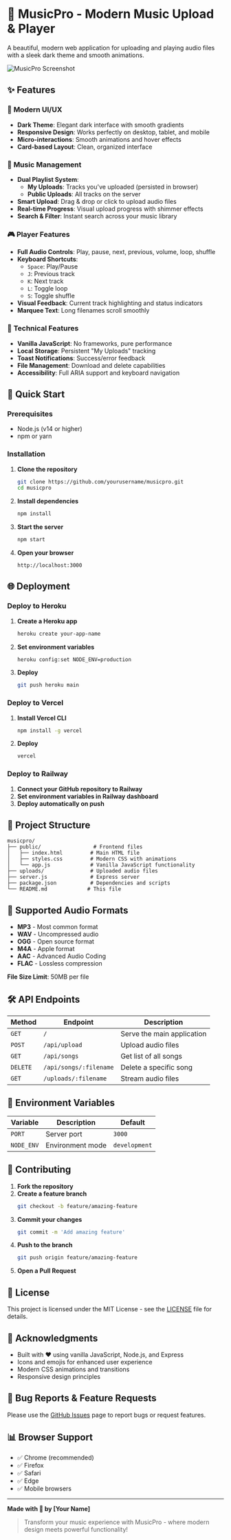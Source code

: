 # 🎵 MusicPro - Modern Music Upload & Player

A beautiful, modern web application for uploading and playing audio files with a sleek dark theme and smooth animations.

![MusicPro Screenshot](https://via.placeholder.com/800x400/121a24/59a6ff?text=MusicPro+Interface)

## ✨ Features

### 🎨 **Modern UI/UX**
- **Dark Theme**: Elegant dark interface with smooth gradients
- **Responsive Design**: Works perfectly on desktop, tablet, and mobile
- **Micro-interactions**: Smooth animations and hover effects
- **Card-based Layout**: Clean, organized interface

### 🎵 **Music Management**
- **Dual Playlist System**: 
  - **My Uploads**: Tracks you've uploaded (persisted in browser)
  - **Public Uploads**: All tracks on the server
- **Smart Upload**: Drag & drop or click to upload audio files
- **Real-time Progress**: Visual upload progress with shimmer effects
- **Search & Filter**: Instant search across your music library

### 🎮 **Player Features**
- **Full Audio Controls**: Play, pause, next, previous, volume, loop, shuffle
- **Keyboard Shortcuts**: 
  - `Space`: Play/Pause
  - `J`: Previous track
  - `K`: Next track
  - `L`: Toggle loop
  - `S`: Toggle shuffle
- **Visual Feedback**: Current track highlighting and status indicators
- **Marquee Text**: Long filenames scroll smoothly

### 🔧 **Technical Features**
- **Vanilla JavaScript**: No frameworks, pure performance
- **Local Storage**: Persistent "My Uploads" tracking
- **Toast Notifications**: Success/error feedback
- **File Management**: Download and delete capabilities
- **Accessibility**: Full ARIA support and keyboard navigation

## 🚀 Quick Start

### Prerequisites
- Node.js (v14 or higher)
- npm or yarn

### Installation

1. **Clone the repository**
   ```bash
   git clone https://github.com/yourusername/musicpro.git
   cd musicpro
   ```

2. **Install dependencies**
   ```bash
   npm install
   ```

3. **Start the server**
   ```bash
   npm start
   ```

4. **Open your browser**
   ```
   http://localhost:3000
   ```

## 🌐 Deployment

### Deploy to Heroku

1. **Create a Heroku app**
   ```bash
   heroku create your-app-name
   ```

2. **Set environment variables**
   ```bash
   heroku config:set NODE_ENV=production
   ```

3. **Deploy**
   ```bash
   git push heroku main
   ```

### Deploy to Vercel

1. **Install Vercel CLI**
   ```bash
   npm install -g vercel
   ```

2. **Deploy**
   ```bash
   vercel
   ```

### Deploy to Railway

1. **Connect your GitHub repository to Railway**
2. **Set environment variables in Railway dashboard**
3. **Deploy automatically on push**

## 📁 Project Structure

```
musicpro/
├── public/                 # Frontend files
│   ├── index.html         # Main HTML file
│   ├── styles.css         # Modern CSS with animations
│   └── app.js             # Vanilla JavaScript functionality
├── uploads/               # Uploaded audio files
├── server.js              # Express server
├── package.json           # Dependencies and scripts
└── README.md             # This file
```

## 🎨 Supported Audio Formats

- **MP3** - Most common format
- **WAV** - Uncompressed audio
- **OGG** - Open source format
- **M4A** - Apple format
- **AAC** - Advanced Audio Coding
- **FLAC** - Lossless compression

**File Size Limit**: 50MB per file

## 🛠️ API Endpoints

| Method | Endpoint | Description |
|--------|----------|-------------|
| `GET` | `/` | Serve the main application |
| `POST` | `/api/upload` | Upload audio files |
| `GET` | `/api/songs` | Get list of all songs |
| `DELETE` | `/api/songs/:filename` | Delete a specific song |
| `GET` | `/uploads/:filename` | Stream audio files |

## 🎯 Environment Variables

| Variable | Description | Default |
|----------|-------------|---------|
| `PORT` | Server port | `3000` |
| `NODE_ENV` | Environment mode | `development` |

## 🤝 Contributing

1. **Fork the repository**
2. **Create a feature branch**
   ```bash
   git checkout -b feature/amazing-feature
   ```
3. **Commit your changes**
   ```bash
   git commit -m 'Add amazing feature'
   ```
4. **Push to the branch**
   ```bash
   git push origin feature/amazing-feature
   ```
5. **Open a Pull Request**

## 📝 License

This project is licensed under the MIT License - see the [LICENSE](LICENSE) file for details.

## 🙏 Acknowledgments

- Built with ❤️ using vanilla JavaScript, Node.js, and Express
- Icons and emojis for enhanced user experience
- Modern CSS animations and transitions
- Responsive design principles

## 🐛 Bug Reports & Feature Requests

Please use the [GitHub Issues](https://github.com/yourusername/musicpro/issues) page to report bugs or request features.

## 📊 Browser Support

- ✅ Chrome (recommended)
- ✅ Firefox
- ✅ Safari
- ✅ Edge
- ✅ Mobile browsers

---

**Made with 🎵 by [Your Name]**

> Transform your music experience with MusicPro - where modern design meets powerful functionality!
